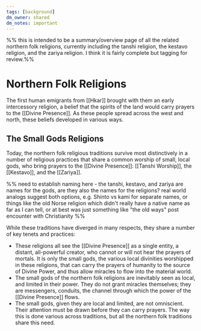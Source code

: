 ```yaml
---
tags: [background]
dm_owner: shared
dm_notes: important
---
```


%% this is intended to be a summary/overview page of all the related northern folk religions, currently including the tanshi religion, the kestavo religion, and the zariya religion. I think it is fairly complete but tagging for review.%%
# Northern Folk Religions

The first human emigrants from [[Hkar]] brought with them an early intercessory religion, a belief that the spirits of the land would carry prayers to the [[Divine Presence]]. As these people spread across the west and north, these beliefs developed in various ways. 
## The Small Gods Religions

Today, the northern folk religious traditions survive most distinctively in a number of religious practices that share a common worship of small, local gods, who bring prayers to the [[Divine Presence]]: [[Tanshi Worship]], the [[Kestavo]], and the [[Zariya]]. 

%% need to establish naming here - the tanshi, kestavo, and zariya are names for the gods, are they also the names for the religions? real world analogs suggest both options, e.g. Shinto vs kami for separate names, or things like the old Norse religion which didn't really have a native name as far as I can tell, or at best was just something like "the old ways" post encounter with Christianity %%

While these traditions have diverged in many respects, they share a number of key tenets and practices:
- These religions all see the [[Divine Presence]] as a single entity, a distant, all-powerful creator, who cannot or will not hear the prayers of mortals. It is only the small gods, the various local divinities worshipped in these religions, that can carry the prayers of humanity to the source of Divine Power, and thus allow miracles to flow into the material world.
- The small gods of the northern folk religions are inevitably seen as local, and limited in their power. They do not grant miracles themselves; they are messengers, conduits, the channel through which the power of the [[Divine Presence]] flows. 
- The small gods, given they are local and limited, are not omniscient. Their attention must be drawn before they can carry prayers. The way this is done various across traditions, but all the northern folk traditions share this need.

